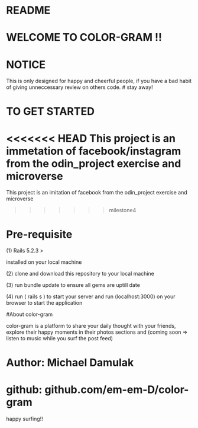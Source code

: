 # README

# WELCOME TO COLOR-GRAM !!

# NOTICE
 This is only designed for happy and cheerful people, if you have a bad habit of giving unneccessary review on others code. # stay away!

# TO GET STARTED

<<<<<<< HEAD
This project is an immetation of facebook/instagram from the odin_project exercise and microverse
=======
This project is an imitation of facebook from the odin_project exercise and microverse
>>>>>>> milestone4

# Pre-requisite
(1) Rails 5.2.3 >

installed on your local machine

(2) clone and download this repository to your local machine

(3) run bundle update to ensure all gems are uptill date

(4) run ( rails s ) to start your server and run (localhost:3000) on your browser to start the application

#About color-gram

color-gram is a platform to share your daily thought with your friends, explore their happy moments in their photos sections and (coming soon => listen to music while you surf the post feed)

# Author: Michael Damulak
# github: github.com/em-em-D/color-gram

happy surfing!!
